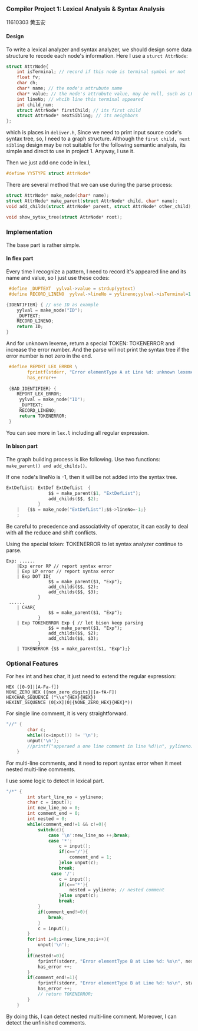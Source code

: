 ### Compiler Project 1: Lexical Analysis & Syntax Analysis

11610303 黄玉安



#### Design

To write a lexical analyzer and syntax analyzer, we should design some data structure to recode each node's information. Here I use a `sturct AttrNode`:

```c
struct AttrNode{
    int isTerminal; // record if this node is terminal symbol or not
    float fv;
    char ch;
    char* name; // the node's attrubute name
    char* value; // the node's attrubute value, may be null, such as LP, RP
    int lineNo; // whcih line this terminal appeared
    int child_num;
    struct AttrNode* firstChild; // its first child
    struct AttrNode* nextSibling; // its neighbors
};
```



which is places in `deliver.h`,   Since we need to print input source code's syntax tree, so, I need to a graph structure. Although the `first child, next sibling` design may be not suitable for the following semantic analysis, its simple and direct to use in project 1. Anyway, I use it.

Then we just add one code in lex.l,

```c
#define YYSTYPE struct AttrNode*
```

There are several method that we can use during the parse process:

```c
struct AttrNode* make_node(char* name);
struct AttrNode* make_parent(struct AttrNode* child, char* name);
void add_childs(struct AttrNode* parent, struct AttrNode* other_child);

void show_sytax_tree(struct AttrNode* root);
```



### Implementation

The base part is rather simple. 

#### In flex part

Every time I recognize a pattern, I need to record it's appeared line and its name and value, so I just use these codes:

```c
 #define _DUPTEXT  yylval->value = strdup(yytext)
 #define RECORD_LINENO  yylval->lineNo = yylineno;yylval->isTerminal=1

{IDENTIFIER} { // use ID as example
    yylval = make_node("ID");
	_DUPTEXT;
    RECORD_LINENO;
    return ID;
}

```

And for unknown lexeme, return a special TOKEN: TOKENERROR and increase the error number. And the parse will not print the syntax tree if the error number is not zero in the end.

```C
 #define REPORT_LEX_ERROR \
        fprintf(stderr, "Error elementType A at Line %d: unknown lexeme %s\n", yylineno, yytext); \
        has_error++
        
 {BAD_IDENTIFIER} {
 	REPORT_LEX_ERROR;
     yylval = make_node("ID");
     _DUPTEXT;
     RECORD_LINENO;
     return TOKENERROR;
 }
```

You can see more in `lex.l` including all regular expression.

#### In bison part

The graph building process is like following. Use two functions: `make_parent() and add_childs()`.

If one node's lineNo is -1, then it will be not added into the syntax tree.

```c
ExtDefList: ExtDef ExtDefList  {
                $$ = make_parent($1, "ExtDefList");
                add_childs($$, $2);
            }
    |   {$$ = make_node("ExtDefList");$$->lineNo=-1;}
    ;
```

Be careful to precedence and associativity of operator, it can easily to deal with all the reduce and shift conflicts.

Using the special token: TOKENERROR to let syntax analyzer continue to parse.

```
Exp: ......
	|Exp error RP // report syntax error
    | Exp LP error // report syntax error
    | Exp DOT ID{
                $$ = make_parent($1, "Exp");
                add_childs($$, $2);
                add_childs($$, $3);
            }
 ......
    | CHAR{
                $$ = make_parent($1, "Exp");
            }
    | Exp TOKENERROR Exp { // let bison keep parsing
                $$ = make_parent($1, "Exp");
                add_childs($$, $2);
                add_childs($$, $3);
            }
    | TOKENERROR {$$ = make_parent($1, "Exp");}
```



### Optional Features

For hex int and hex char, it just need to extend the regular expression:

```
HEX ([0-9]|[A-Fa-f])
NONE_ZERO_HEX ({non_zero_digits}|[a-fA-F])
HEXCHAR_SEQUENCE ("\\x"{HEX}{HEX})
HEXINT_SEQUENCE (0[xX](0|{NONE_ZERO_HEX}{HEX}*))
```

For single line comment, it is very straightforward.

```c
"//" { 
        char c; 
        while((c=input()) != '\n'); 
        unput('\n');
        //printf("apperaed a one line comment in line %d!\n", yylineno);
    }
```

For multi-line comments, and it need to report syntax error when it meet nested multi-line comments.

I use some logic to detect in lexical part.

```c
"/*" { 
        int start_line_no = yylineno;
        char c = input();
        int new_line_no = 0;
        int comment_end = 0;
        int nested = 0;
        while(comment_end!=1 && c!=0){
            switch(c){
                case '\n':new_line_no ++;break;
                case '*':
                    c = input();
                    if(c=='/'){
                        comment_end = 1;
                    }else unput(c);
                    break;
                 case '/':
                    c = input();
                    if(c=='*'){
                        nested = yylineno; // nested comment
                    }else unput(c);
                    break;
            }
            if(comment_end!=0){
                break;
            }
            c = input();
        }
        for(int i=0;i<new_line_no;i++){
            unput('\n');
        }
        if(nested!=0){
            fprintf(stderr, "Error elementType B at Line %d: %s\n", nested, "syntax error, nested multiline comment");
            has_error ++;
        }
        if(comment_end!=1){
            fprintf(stderr, "Error elementType B at Line %d: %s\n", start_line_no, "syntax error, unfinished comment");
            has_error ++;
            // return TOKENERROR;
        }
    }
```

By doing this, I can detect nested multi-line comment. Moreover, I can detect  the unfinished comments. 